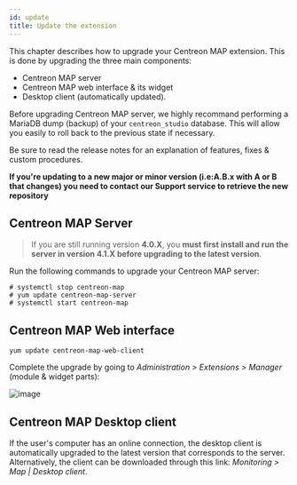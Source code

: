 ```yaml
---
id: update
title: Update the extension
---
```


This chapter describes how to upgrade your Centreon MAP extension. This is done
by upgrading the three main components:

  - Centreon MAP server
  - Centreon MAP web interface & its widget
  - Desktop client (automatically updated).

Before upgrading Centreon MAP server, we highly recommand performing a MariaDB
dump (backup) of your `centreon_studio` database. This will allow you easily to
roll back to the previous state if necessary.

Be sure to read the release notes for an explanation of features, fixes & custom
procedures.

**If you're updating to a new major or minor version (i.e:A.B.x with A or B that
changes) you need to contact our Support service to retrieve the new
repository**

## Centreon MAP Server

> If you are still running version **4.0.X**, you **must first install and run
> the server in version 4.1.X before upgrading to the latest version**.

Run the following commands to upgrade your Centreon MAP server:

``` shell
# systemctl stop centreon-map
# yum update centreon-map-server
# systemctl start centreon-map
```

## Centreon MAP Web interface

``` shell
yum update centreon-map-web-client
```

Complete the upgrade by going to *Administration \> Extensions \> Manager*
(module & widget parts):

![image](assets/graph-views/update-web-client.png)

## Centreon MAP Desktop client

If the user's computer has an online connection, the desktop client is
automatically upgraded to the latest version that corresponds to the server.
Alternatively, the client can be downloaded through this link: *Monitoring \>
Map | Desktop client*.
